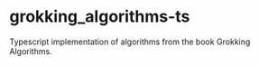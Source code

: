 # grokking_algorithms-ts
Typescript implementation of algorithms from the book Grokking Algorithms.
